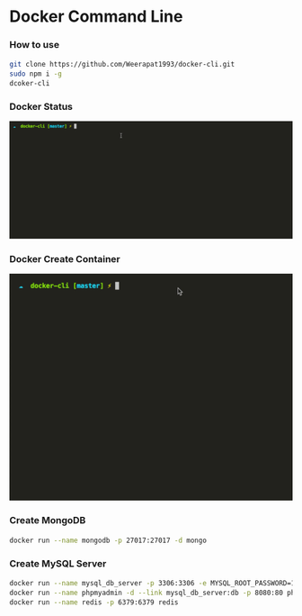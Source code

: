 # Docker Command Line


### How to use
```sh
git clone https://github.com/Weerapat1993/docker-cli.git
sudo npm i -g
dcoker-cli
```

### Docker Status

![Docker Status](./docs/docker-status.gif)

### Docker Create Container

![Docker Create Container](./docs/docker-create-container.gif)

### Create MongoDB
```sh
docker run --name mongodb -p 27017:27017 -d mongo
```
### Create MySQL Server
```sh
docker run --name mysql_db_server -p 3306:3306 -e MYSQL_ROOT_PASSWORD=1234 -d mysql
docker run --name phpmyadmin -d --link mysql_db_server:db -p 8080:80 phpmyadmin/phpmyadmin
docker run --name redis -p 6379:6379 redis
```

